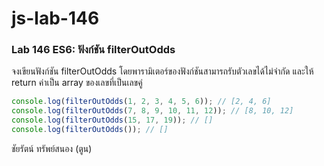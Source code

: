 # js-lab-146
### Lab 146 ES6: ฟังก์ชัน filterOutOdds
จงเขียนฟังก์ชัน filterOutOdds โดยพารามิเตอร์ของฟังก์ชันสามารถรับตัวเลขได้ไม่จำกัด และให้ return ค่าเป็น array ของเลขที่เป็นเลขคู่

```JavaScript
console.log(filterOutOdds(1, 2, 3, 4, 5, 6)); // [2, 4, 6]
console.log(filterOutOdds(7, 8, 9, 10, 11, 12)); // [8, 10, 12]
console.log(filterOutOdds(15, 17, 19)); // []
console.log(filterOutOdds()); // []
```
ชัยรัตน์ ทรัพย์สนอง (ตูน)

